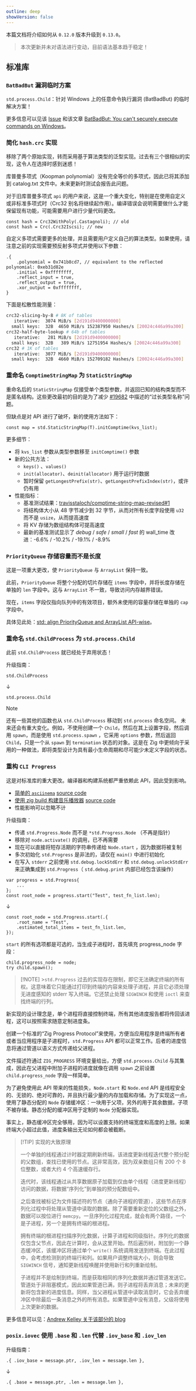 ```yaml
---
outline: deep
showVersion: false
---
```


本篇文档将介绍如何从 `0.12.0` 版本升级到 `0.13.0`。

> 本次更新并未对语法进行变动，目前语法基本趋于稳定！

## 标准库

### `BatBadBut` 漏洞临时方案

`std.process.Child`：针对 Windows 上的任意命令执行漏洞 (BatBadBut) 的临时解决方案！

更多信息可以见该 [Issue](https://github.com/ziglang/zig/pull/19698) 和该文章 [BatBadBut: You can't securely execute commands on Windows](https://flatt.tech/research/posts/batbadbut-you-cant-securely-execute-commands-on-windows/)。

### 简化 `hash.crc` 实现

移除了两个原始实现，转而采用基于算法类型的泛型实现。过去有三个很相似的实现，这令人在选择时感到迷惑！

库普曼多项式（Koopman polynomial）没有完全等价的多项式，因此已将其添加到 catalog.txt 文件中。未来更新时测试会报告此问题。

对于旧库普曼多项式 `api` 的用户来说，这是一个重大变化，特别是在使用自定义或非标准多项式时（Crc32 别名将继续起作用）。编译错误会说明需要做什么才能保留现有功能，可能需要用户进行少量代码更改。

```zig
const hash = Crc32WithPoly(.Castagnoli); // old
const hash = Crc(.Crc32Iscsi); // new
```

自定义多项式需要更多的处理，并且需要用户定义自己的算法类型。如果使用，请注意之前的实现需要预反射多项式并使用以下参数：

```zig
.{
    .polynomial = 0x741b8cd7, // equivalent to the reflected polynomial: 0xeb31d82e
    .initial = 0xffffffff,
    .reflect_input = true,
    .reflect_output = true,
    .xor_output = 0xffffffff,
}
```

下面是松散性能测量：

```sh
crc32-slicing-by-8 # 8K of tables
   iterative:  3074 MiB/s [2d191d9400000000]
  small keys:  32B  4650 MiB/s 152387950 Hashes/s [20024c446a99a300]
crc32-half-byte-lookup # 64b of tables
   iterative:   281 MiB/s [2d191d9400000000]
  small keys:  32B   389 MiB/s 12751954 Hashes/s [20024c446a99a300]
crc32 # 1K of tables
   iterative:  3077 MiB/s [2d191d9400000000]
  small keys:  32B  4660 MiB/s 152709182 Hashes/s [20024c446a99a300]
```

### 重命名 `ComptimeStringMap` 为 `StaticStringMap`

重命名后的 `StaticStringMap` 仅接受单个类型参数，并返回已知的结构类型而不是匿名结构。这些更改最初的目的是为了减少 [#19682](https://github.com/ziglang/zig/pull/19682) 中描述的“过长类型名称”问题。

但缺点是对 API 进行了破坏，新的使用方法如下：

```zig
const map = std.StaticStringMap(T).initComptime(kvs_list);
```

更多细节：

- 将 `kvs_list` 参数从类型参数移至 `initComptime()` 参数
- 新的公共方法：
  - `keys()` 、`values()`
  - `init(allocator)`、`deinit(allocator)` 用于运行时数据
  - 暂时保留 `getLongestPrefix(str)`、`getLongestPrefixIndex(str)`，或许仍有用
- 性能指标：
  - 基准测试结果：[travisstaloch/comptime-string-map-revised#1](https://github.com/travisstaloch/comptime-string-map-revised/issues/1)
  - 将结构体大小从 48 字节减少到 32 字节，从而对所有长度字段使用 `u32` 而不是 `usize`，从而提高速度
  - 将 KV 存储为数组结构体可提高速度
  - 最新的基准测试显示了 _debug_ / _safe_ / _small_ / _fast_ 的 wall_time 改进：-6.6% / -10.2% / -19.1% / -8.9%

### `PriorityQueue` 存储容量而不是长度

这是一项重大更改，使 `PriorityQueue` 与 `ArrayList` 保持一致。

此前，`PriorityQueue` 将整个分配的切片存储在 `items` 字段中，并将长度存储在单独的 `len` 字段中。这与 `ArrayList` 不一致，导致访问内存越界错误。

现在，`items` 字段仅指向队列中的有效项目，额外未使用的容量存储在单独的 `cap` 字段中。

具体见此处：[std: align PriorityQueue and ArrayList API-wise](https://github.com/ziglang/zig/pull/19960)。

### 重命名 `std.ChildProcess` 为 `std.process.Child`

此前 `std.ChildProcess` 就已经处于弃用状态！

升级指南：

```zig
std.ChildProcess
```

↓

```zig
std.process.Child
```

> [!NOTE]
> 还有一些其他的函数也从 `std.ChildProcess` 移动到 `std.process` 命名空间。
> 未来还会有重大变化。例如，不使用创建一个 `Child`，然后在其上设置字段，然后调用 `spawn`，而是使用 `std.process.spawn` ，它采用 `options` 参数，然后返回 `Child`，只是一个从 `spawn` 到 `termination` 状态的对象。这是在 Zig 中更倾向于采用的一种做法，即将类型设计为具有最小生命周期和尽可能少未定义字段的状态。

### 重构 `CLI Progress`

这是对标准库的重大更改。编译器和构建系统都严重依赖此 API，因此受到影响。

- [简单的 `asciinema`](https://asciinema.org/a/gDna9RnicwYjDRIDn4e07NFSc) [source code](https://gist.github.com/andrewrk/b22b4f663cef6b4672d7097de95ea343)
- [使用 zig build 构建音乐播放器](https://asciinema.org/a/661404) [source code](https://codeberg.org/andrewrk/player)
- 性能影响可以忽略不计

升级指南：

- 传递 `std.Progress.Node` 而不是 `*std.Progress.Node` （不再是指针）
- 移除对 `node.activate()` 的调用，已不再需要
- 现在可以直接将短存活期的字符串传递给 `Node.start` ，因为数据将被复制
- 多次初始化 `std.Progress` 是非法的，请仅在 `main()` 中进行初始化
- 在写入 `stderr` 之前使用 `std.debug.lockStdErr` 和 `std.debug.unlockStdErr` 来正确集成到 `std.Progress`（ `std.debug.print` 内部已经包含该操作）

```zig
var progress = std.Progress{
    ...
};
const root_node = progress.start("Test", test_fn_list.len);
```

↓

```zig
const root_node = std.Progress.start(.{
    .root_name = "Test",
    .estimated_total_items = test_fn_list.len,
});
```

`start` 的所有选项都是可选的，当生成子进程时，首先填充 progress_node 字段：

```zig
child.progress_node = node;
try child.spawn();
```

> [!NOTE] >`std.Progress` 过去的实现存在限制，即它无法确定终端的所有权。这意味着它只能通过打印到终端的内容来处理子进程，并且它必须处理无进度感知的 stderr 写入终端。它还禁止处理 `SIGWINCH` 和使用 `ioctl` 来查找终端的行列。

新实现的设计理念是，单个进程将直接控制终端，所有其他进度报告都将传回该进程，这可以按照需求随意定制进度条。

创建一个标准的“Zig Progress Protocol”来使用，方便当应用程序是终端所有者或者当应用程序是子进程时，`std.Progress` API 都可以正常工作。后者的进度信息将通过管道以语义方式传递给父进程。

文件描述符通过 `ZIG_PROGRESS` 环境变量给出，方便 `std.process.Child` 与其集成，因此在父进程中附加子进程的进度就像在调用 `spawn` 之前设置 `child.progress_node` 字段一样简单。

为了避免使用此 API 带来的性能损失，`Node.start` 和 `Node.end` API 是线程安全的、无锁的、绝对可靠的，并且执行最少量的内存加载和存储。为了实现这一点，使用了静态分配的 `Node` 存储缓冲区：一块用于父项，另外的用于其余数据，子项不被存储。静态分配的缓冲区用于定制的 `Node` 分配器实现。

事实上，静态缓冲区完全够用，因为可以设置支持的终端宽度和高度的上限。如果终端大小超过此值，进度条输出无论如何都会被截断。

> [!TIP] 实现的大致原理
>
> 一个单独的线程通过计时器定期刷新终端，该进度更新线程迭代整个预分配的父数组，查找已使用的节点。这非常高效，因为双亲数组只有 200 个 8 位整数，或者大约 4 个高速缓存行。
>
> 迭代时，该线程通过从共享数据原子加载到仅由单个线程（进度更新线程）访问的数据，将数据“序列化”到单独的预分配数组中。
>
> 之后查找被标记为文件描述符的节点（通向子进程的管道），这些节点在序列化过程中将处理从管道中读取的数据。除了需要重新定位的父数组之外，数据可以按位进行 `memcpy`。一旦序列化过程完成，就会有两个路径，一个是子进程，另一个是拥有终端的根进程。
>
> 拥有终端的根进程扫描序列化数据，计算子进程和同级指针。序列化的数据仅包含父节点，因此在计算时，会从这里开始。然后遍历树，附加到一个静态缓冲区，该缓冲区将通过单个 `write()` 系统调用发送到终端。在此过程中，会考虑检测到的终端行和列。如果用户调整终端大小，则会导致 `SIGWINCH` 信号，通知更新线程唤醒并使用新行和列重新绘制。
>
> 子进程并不是绘制到终端，而是获取相同的序列化数据并通过管道发送它。管道处于非阻塞模式，因此如果管道已满，则子进程将丢弃消息；未来的更新将包含新的进度信息。同样，当父进程从管道中读取消息时，它会丢弃缓冲区中除最后一条消息之外的所有消息。如果管道中没有消息，父级将使用上次更新的数据。

更多信息可以见：[Andrew Kelley 关于该部分的 blog](https://andrewkelley.me/post/zig-new-cli-progress-bar-explained.html)

### `posix.iovec` 使用 `.base` 和 `.len` 代替 `.iov_base` 和 `.iov_len`

升级指南：

```zig
.{ .iov_base = message.ptr, .iov_len = message.len },
```

↓

```zig
.{ .base = message.ptr, .len = message.len },
```

